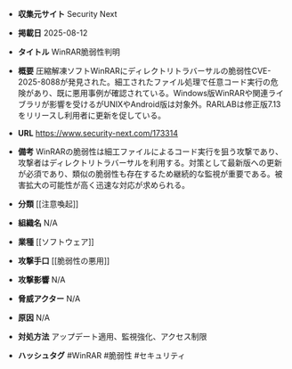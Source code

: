 - **収集元サイト**
Security Next

- **掲載日**
2025-08-12

- **タイトル**
WinRAR脆弱性判明

- **概要**
圧縮解凍ソフトWinRARにディレクトリトラバーサルの脆弱性CVE-2025-8088が発見された。細工されたファイル処理で任意コード実行の危険があり、既に悪用事例が確認されている。Windows版WinRARや関連ライブラリが影響を受けるがUNIXやAndroid版は対象外。RARLABは修正版7.13をリリースし利用者に更新を促している。

- **URL**
https://www.security-next.com/173314

- **備考**
WinRARの脆弱性は細工ファイルによるコード実行を狙う攻撃であり、攻撃者はディレクトリトラバーサルを利用する。対策として最新版への更新が必須であり、類似の脆弱性も存在するため継続的な監視が重要である。被害拡大の可能性が高く迅速な対応が求められる。

- **分類**
[[注意喚起]]

- **組織名**
N/A

- **業種**
[[ソフトウェア]]

- **攻撃手口**
[[脆弱性の悪用]]

- **攻撃影響**
N/A

- **脅威アクター**
N/A

- **原因**
N/A

- **対処方法**
アップデート適用、監視強化、アクセス制限

- **ハッシュタグ**
#WinRAR #脆弱性 #セキュリティ
